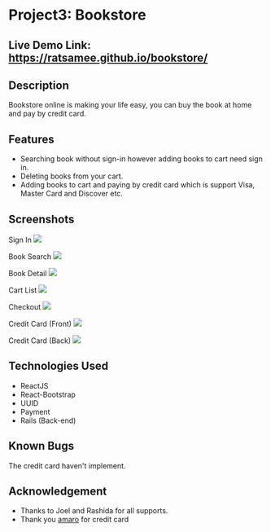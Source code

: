 Project3: Bookstore
===============
Live Demo Link: https://ratsamee.github.io/bookstore/
-------------------
Description
-------------------
Bookstore online is making your life easy, you can buy the book at home and pay by credit card. 

Features
---------
- Searching book without sign-in however adding books to cart need sign in.
- Deleting books from your cart.
- Adding books to cart and paying by credit card which is support Visa, Master Card and Discover etc.

Screenshots
-------------
Sign In 
![](https://res.cloudinary.com/dm9keau0d/image/upload/v1568355800/bookstore/signin_bjo0yc.png)

Book Search
![](https://res.cloudinary.com/dm9keau0d/image/upload/v1568355826/bookstore/book_search_xvfpfm.png)

Book Detail
![](https://res.cloudinary.com/dm9keau0d/image/upload/v1568355823/bookstore/book_detail_rrhfsh.png)

Cart List
![](https://res.cloudinary.com/dm9keau0d/image/upload/v1568355826/bookstore/cart_list_stcqn3.png)

Checkout 
![](https://res.cloudinary.com/dm9keau0d/image/upload/v1568355826/bookstore/checkout_d3mh1g.png)

Credit Card (Front)
![](https://res.cloudinary.com/dm9keau0d/image/upload/v1568355826/bookstore/credit_card1_iiaa9e.png)

Credit Card (Back)
![](https://res.cloudinary.com/dm9keau0d/image/upload/v1568355826/bookstore/credit_card2_xj6lnz.png)

Technologies Used
-----------------
- ReactJS
- React-Bootstrap
- UUID
- Payment
- Rails (Back-end)

Known Bugs
-----------
The credit card haven't implement.

Acknowledgement
---------------
- Thanks to Joel and Rashida for all supports.
- Thank you [amaro](https://github.com/amarofashion/react-credit-cards) for credit card
